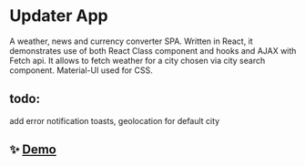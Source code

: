 # Updater App

A weather, news and currency converter SPA. Written in React, it demonstrates use of both React Class component and hooks and AJAX with Fetch api.
It allows to fetch weather for a city chosen via city search component. Material-UI used for CSS.

## todo:

add error notification toasts, 
geolocation for default city

## ✨ [Demo](https://updater.netlify.app/)
